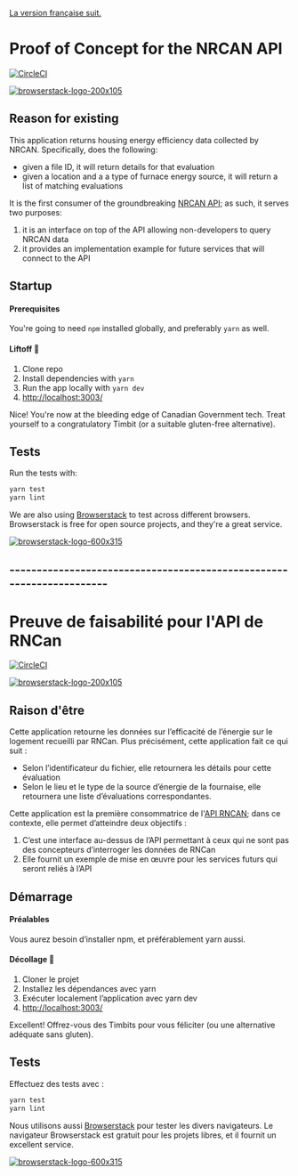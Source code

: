 [La version française suit.](#---------------------------------------------------------------------)

# Proof of Concept for the NRCAN API

[![CircleCI](https://circleci.com/gh/cds-snc/nrcan_poc/tree/master.svg?style=svg)](https://circleci.com/gh/cds-snc/nrcan_poc/tree/master)

[![browserstack-logo-200x105](https://user-images.githubusercontent.com/2454380/38046660-3594eed8-328e-11e8-9a38-9a0d003bfffd.png)](https://www.browserstack.com)

## Reason for existing

This application returns housing energy efficiency data collected by NRCAN. Specifically, does the following:
- given a file ID, it will return details for that evaluation
- given a location and a a type of furnace energy source, it will return a list of matching evaluations

It is the first consumer of the groundbreaking [NRCAN API](https://github.com/cds-snc/nrcan_api/); as such, it serves two purposes:
1. it is an interface on top of the API allowing non-developers to query NRCAN data
2. it provides an implementation example for future services that will connect to the API


## Startup

#### Prerequisites

You're going to need `npm` installed globally, and preferably `yarn` as well.

#### Liftoff :rocket:

1. Clone repo
2. Install dependencies with `yarn`
3. Run the app locally with `yarn dev`
4. [http://localhost:3003/](http://localhost:3003/)

Nice! You're now at the bleeding edge of Canadian Government tech. Treat yourself to a congratulatory Timbit (or a suitable gluten-free alternative).


## Tests

Run the tests with:

```bash
yarn test
yarn lint
```

We are also using [Browserstack](https://www.browserstack.com) to test across different browsers.
Browserstack is free for open source projects, and they're a great service.

[![browserstack-logo-600x315](https://user-images.githubusercontent.com/2454380/38046864-ba3bd700-328e-11e8-9923-a50728030a0c.png)](https://www.browserstack.com)

## ---------------------------------------------------------------------


# Preuve de faisabilité pour l'API de RNCan 

[![CircleCI](https://circleci.com/gh/cds-snc/nrcan_poc/tree/master.svg?style=svg)](https://circleci.com/gh/cds-snc/nrcan_poc/tree/master)

[![browserstack-logo-200x105](https://user-images.githubusercontent.com/2454380/38046660-3594eed8-328e-11e8-9a38-9a0d003bfffd.png)](https://www.browserstack.com)

## Raison d'être

Cette application retourne les données sur l’efficacité de l’énergie sur le logement recueilli par RNCan. Plus précisément, cette application fait ce qui suit :
- Selon l’identificateur du fichier, elle retournera les détails pour cette évaluation
- Selon le lieu et le type de la source d’énergie de la fournaise, elle retournera une liste d’évaluations correspondantes.

Cette application est la première consommatrice de l'[API RNCAN](https://github.com/cds-snc/nrcan_api#lapi-de-l%C3%89nerguide-de-rncan); dans ce contexte, elle permet d’atteindre deux objectifs :
1. C’est une interface au-dessus de l’API permettant à ceux qui ne sont pas des concepteurs d’interroger les données de RNCan 
2. Elle fournit un exemple de mise en œuvre pour les services futurs qui seront reliés à l’API


## Démarrage

#### Préalables 

Vous aurez besoin d’installer npm, et préférablement yarn aussi.

#### Décollage :rocket:

1. Cloner le projet
2. Installez les dépendances avec yarn
3. Exécuter localement l’application avec yarn dev
4. [http://localhost:3003/](http://localhost:3003/)

Excellent! Offrez-vous des Timbits pour vous féliciter (ou une alternative adéquate sans gluten).

## Tests

Effectuez des tests avec :

```bash
yarn test
yarn lint
```

Nous utilisons aussi [Browserstack](https://www.browserstack.com) pour tester les divers navigateurs. Le navigateur Browserstack est gratuit pour les projets libres, et il fournit un excellent service.

[![browserstack-logo-600x315](https://user-images.githubusercontent.com/2454380/38046864-ba3bd700-328e-11e8-9923-a50728030a0c.png)](https://www.browserstack.com)

